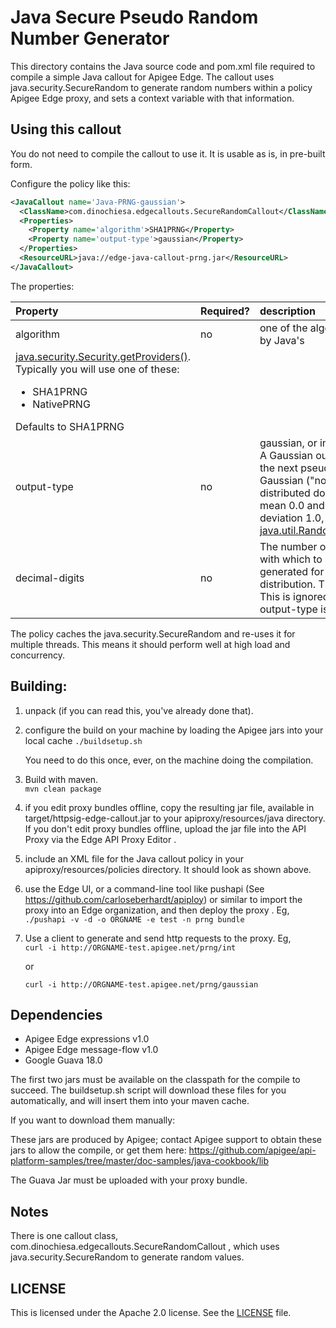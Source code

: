 # Java Secure Pseudo Random Number Generator

This directory contains the Java source code and pom.xml file required to
compile a simple Java callout for Apigee Edge. The callout uses java.security.SecureRandom to
generate random numbers within a policy Apigee Edge proxy, and sets a context variable with that information. 

## Using this callout

You do not need to compile the callout to use it.
It is usable as is, in pre-built form.

Configure the policy like this:

```xml
<JavaCallout name='Java-PRNG-gaussian'>
  <ClassName>com.dinochiesa.edgecallouts.SecureRandomCallout</ClassName>
  <Properties>
    <Property name='algorithm'>SHA1PRNG</Property>
    <Property name='output-type'>gaussian</Property>
  </Properties>
  <ResourceURL>java://edge-java-callout-prng.jar</ResourceURL>
</JavaCallout>
```

The properties:

| Property | Required? | description |
|:---------|:---------|:---------|
| algorithm | no |one of the algorithms returned by Java's
[java.security.Security.getProviders()](https://docs.oracle.com/javase/7/docs/api/java/security/Security.html#getProviders()). Typically you will use one of these:<ul><li>SHA1PRNG</li><li>NativePRNG</li></ul> Defaults to SHA1PRNG |
| output-type | no | gaussian, or int.  Defaults to int. A Gaussian output will return the next pseudorandom, Gaussian ("normally") distributed double value with mean 0.0 and standard deviation 1.0, as returned by [java.util.Random.nextGaussian()](https://docs.oracle.com/javase/7/docs/api/java/util/Random.html#nextGaussian()) |
| decimal-digits | no | The number of decimal digits with which to render the value generated for the Gaussian distribution. The default is 12.  This is ignored when the output-type is int. |

The policy caches the java.security.SecureRandom and re-uses it for multiple threads. This means it should perform well at high load and concurrency. 


## Building:

1. unpack (if you can read this, you've already done that).

2. configure the build on your machine by loading the Apigee jars into your local cache
  ```./buildsetup.sh```

   You need to do this once, ever, on the machine doing the compilation.
   
2. Build with maven.  
  ```mvn clean package```

3. if you edit proxy bundles offline, copy the resulting jar file, available in  target/httpsig-edge-callout.jar to your apiproxy/resources/java directory.  If you don't edit proxy bundles offline, upload the jar file into the API Proxy via the Edge API Proxy Editor . 

4. include an XML file for the Java callout policy in your
   apiproxy/resources/policies directory. It should look as shown above. 

5. use the Edge UI, or a command-line tool like pushapi (See
   https://github.com/carloseberhardt/apiploy) or similar to
   import the proxy into an Edge organization, and then deploy the proxy . 
   Eg,    
   ```./pushapi -v -d -o ORGNAME -e test -n prng bundle```

6. Use a client to generate and send http requests to the proxy. Eg,   
   ```curl -i http://ORGNAME-test.apigee.net/prng/int```
   
   or
   
   ```curl -i http://ORGNAME-test.apigee.net/prng/gaussian```


## Dependencies

- Apigee Edge expressions v1.0
- Apigee Edge message-flow v1.0
- Google Guava 18.0

The first two jars must be available on the classpath for the compile to
succeed. The buildsetup.sh script will download these files for
you automatically, and will insert them into your maven cache. 

If you want to download them manually: 

These jars are
produced by Apigee; contact Apigee support to obtain these jars to allow
the compile, or get them here: 
https://github.com/apigee/api-platform-samples/tree/master/doc-samples/java-cookbook/lib

The Guava Jar must be uploaded with your proxy bundle.

## Notes

There is one callout class, com.dinochiesa.edgecallouts.SecureRandomCallout ,
which uses java.security.SecureRandom to generate random values. 

## LICENSE

This is licensed under the Apache 2.0 license. See the [LICENSE](LICENSE) file. 

